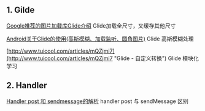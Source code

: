##  1. Gilde
[Google推荐的图片加载库Glide介绍](hhttp://www.cnblogs.com/wanqieddy/p/4479868.html)  Glide加载全尺寸，又缓存其他尺寸

[Android关于Glide的使用(高斯模糊、加载监听、圆角图片)](http://www.jb51.net/article/98572.htm) Glide 高斯模糊处理

[http://www.tuicool.com/articles/mQZjmi7](http://www.tuicool.com/articles/mQZjmi7 "Glide - 自定义转换") Glide 模块化学习

##  2. Handler
   [Handler post 和 sendmessage的解析](http://blog.csdn.net/roby1818/article/details/51261876 "http://blog.csdn.net/roby1818/article/details/51261876")
   handler post 与 sendMessage 区别